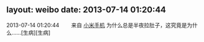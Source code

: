 layout: weibo
date: 2013-07-14 01:20:44
---
<meta name="referrer" content="no-referrer" />

2013-07-14 01:20:44  &nbsp;&nbsp;&nbsp;&nbsp;&nbsp;&nbsp; 来自 <a href="http://app.weibo.com/t/feed/22zMnn" rel="nofollow">小米手机</a>
为什么总是半夜拉肚子，这究竟是为什么……[生病][生病] ​​​
